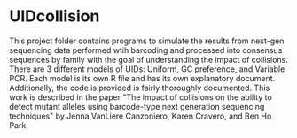 # UIDcollision
This project folder contains programs to simulate the results from next-gen sequencing data performed wtih barcoding and processed into consensus sequences by family with the goal of understanding the impact of collisions.  There are 3 different models of UIDs: Uniform, GC preference, and Variable PCR.  Each model is its own R file and has its own explanatory document.  Additionally, the code is provided is fairly thoroughly documented.  This work is described in the paper "The impact of collisions on the ability to detect mutant alleles using barcode-type next generation sequencing techniques" by Jenna VanLiere Canzoniero, Karen Cravero, and Ben Ho Park. 
